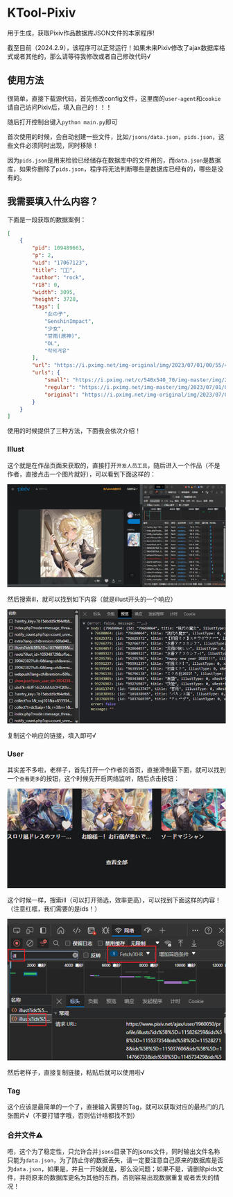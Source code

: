 # KTool-Pixiv

用于生成，获取Pixiv作品数据库JSON文件的本家程序!

截至目前（2024.2.9），该程序可以正常运行！如果未来Pixiv修改了ajax数据库格式或者其他的，那么请等待我修改或者自己修改代码√

## 使用方法

很简单，直接下载源代码，首先修改config文件，这里面的`user-agent`和`cookie`请自己访问Pixiv后，填入自己的！！！

随后打开控制台键入`python main.py`即可

首次使用的时候，会自动创建一些文件，比如`/jsons/data.json`，`pids.json`，这些文件必须同时出现，同时移除！

因为`pids.json`是用来检验已经储存在数据库中的文件用的，而`data.json`是数据库，如果你删除了`pids.json`，程序将无法判断哪些是数据库已经有的，哪些是没有的。

## 我需要填入什么内容？

下面是一段获取的数据案例：

```json
[
    {
        "pid": 109489663,
        "p": 2,
        "uid": "17067123",
        "title": "🐐🐐",
        "author": "rock",
        "r18": 0,
        "width": 3095,
        "height": 3728,
        "tags": [
            "女の子",
            "GenshinImpact",
            "少女",
            "甘雨(原神)",
            "OL",
            "착의거유"
        ],
        "url": "https://i.pximg.net/img-original/img/2023/07/01/00/55/44/109489663_p0.jpg",
        "urls": {
            "small": "https://i.pximg.net/c/540x540_70/img-master/img/2023/07/01/00/55/44/109489663_p0_master1200.jpg",
            "regular": "https://i.pximg.net/img-master/img/2023/07/01/00/55/44/109489663_p0_master1200.jpg",
            "original": "https://i.pximg.net/img-original/img/2023/07/01/00/55/44/109489663_p0.jpg"
        }
    }
]
```

使用的时候提供了三种方法，下面我会依次介绍！

### Illust

这个就是在作品页面来获取的，直接打开`开发人员工具`，随后进入一个作品（不是作者，直接点击一个图片就好），可以看到下面这样的：

![](./readme/1.png)

然后搜索ill，就可以找到如下内容（就是illust开头的一个响应）

![](./readme/2.png)

复制这个响应的链接，填入即可√

### User

其实差不多啦，老样子，首先打开一个作者的首页，直接滑倒最下面，就可以找到一个`查看更多`的按钮，这个时候先开启网络监听，随后点击按钮：

![](./readme/Snipaste_2024-02-09_16-08-19.png)

这个时候一样，搜索ill（可以打开筛选，效率更高），可以找到下面这样的内容！（注意红框，我们需要的是ids！）

![](./readme/Snipaste_2024-02-09_16-10-09.png)

然后老样子，直接复制链接，粘贴后就可以使用啦√

### Tag

这个应该是最简单的一个了，直接输入需要的Tag，就可以获取对应的最热门的几张图片√（不要打错字哦，否则估计啥都找不到）

### 合并文件⚠

唔，这个为了稳定性，只允许合并`jsons`目录下的jsons文件，同时输出文件名称只能为`data.json`，为了防止你的数据丢失，请一定要注意自己原来的数据库是否为`data.json`，如果是，并且一开始就是，那么没问题；如果不是，请删除pids文件，并将原来的数据库更名为其他的东西，否则容易出现数据重复或者丢失的情况！